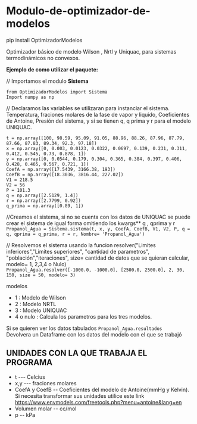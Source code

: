 # Modulo-de-optimizador-de-modelos

pip install OptimizadorModelos

Optimizador básico de modelo Wilson , Nrtl  y Uniquac, para sistemas termodinámicos no convexos. 

**Ejemplo de como utilizar el paquete:**

// Importamos el modulo **Sistema**   

 `from OptimizadorModelos import Sistema`  
`Import numpy as np`

// Declaramos las variables se utilizaran para instanciar el sistema. Temperatura, fraciones molares de la fase de vapor y liquido, Coeficientes de Antoine, Presión del sistema, y si se tienen q, q prima y r para el modelo UNIQUAC.  

`t = np.array([100, 98.59, 95.09, 91.05, 88.96, 88.26, 87.96, 87.79, 87.66, 87.83, 89.34, 92.3, 97.18]) `   
`x = np.array([0, 0.003, 0.0123, 0.0322, 0.0697, 0.139, 0.231, 0.311, 0.412, 0.545, 0.73, 0.878, 1])    `   
`y = np.array([0, 0.0544, 0.179, 0.304, 0.365, 0.384, 0.397, 0.406, 0.428, 0.465, 0.567, 0.721, 1])  `         
`CoefA = np.array([17.5439, 3166.38, 193])`  
`CoefB = np.array([18.3036, 3816.44, 227.02])`  
`V1 = 218.5`  
`V2 = 56`  
`P = 101.3`  
`q = np.array([2.5129, 1.4])`  
`r = np.array([2.7799, 0.92])`  
`q_prima = np.array([0.89, 1])`  

//Creamos el sistema, si no se cuenta con los datos de UNIQUAC se puede crear el sistema de igual forma omitiendo los kwargs** q , qprima y r  
`Propanol_Agua = Sistema.sistema(t, x, y, CoefA, CoefB, V1, V2, P, q = q, qprima = q_prima, r = r, Nombre= 'Propanol_Agua')`

// Resolvemos el sistema  usando la funcion resolver("Limites inferiores","Limites superiores", "cantidad de parametros", "población","iteraciones", size= cantidad de datos que se quieran calcular, modelo= 1, 2,3,4 o Nulo)  
`Propanol_Agua.resolver([-1000.0, -1000.0], [2500.0, 2500.0], 2, 30, 150, size = 50, modelo= 3)`

modelos
- 1 : Modelo de Wilson
- 2 : Modelo NRTL
- 3 : Modelo UNIQUAC
- 4 o nulo : Calcula los parametros para los tres modelos.

Si se quieren  ver los datos tabulados
`Propanol_Agua.resultados`  
Devolvera un Dataframe con los datos del modelo con el que se trabajó

## UNIDADES CON LA QUE TRABAJA EL PROGRAMA

* t --- Celcius 
* x,y --- fraciones molares
* CoefA y CoefB -- Coeficientes del modelo de Antoine(mmHg y Kelvin). 
Si necesita transformar sus unidades utilice este link https://www.envmodels.com/freetools.php?menu=antoine&lang=en
* Volumen molar -- cc/mol
* p -- kPa

